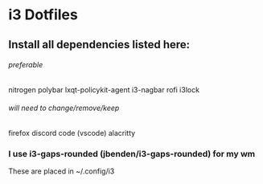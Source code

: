 # i3 Dotfiles
## Install all dependencies listed here:
###### preferable
nitrogen
polybar
lxqt-policykit-agent
i3-nagbar
rofi
i3lock
###### will need to change/remove/keep
firefox
discord
code (vscode)
alacritty
### I use i3-gaps-rounded (jbenden/i3-gaps-rounded) for my wm
These are placed in ~/.config/i3

